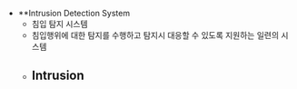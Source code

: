 - **Intrusion Detection System
	- 침입 탐지 시스템
	- 침입행위에 대한 탐지를 수행하고 탐지시 대응할 수 있도록 지원하는 일련의 시스템
	- Intrusion
		- 